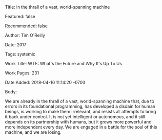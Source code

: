 Title: In the thrall of a vast, world-spanning machine

Featured: false

Recommended: false

Author: Tim O'Reilly

Date: 2017

Tags: systemic

Work Title: WTF: What's the Future and Why It's Up To Us

Work Pages:  231

Date Added: 2018-04-16 11:14:20 -0700

Body:

We are already in the thrall of a vast, world-spanning machine that, due to errors in its foundational programming, has developed a disdain for human beings, is working to make them irrelevant, and resists all attempts to bring it back under control. It is not yet intelligent or autonomous, and it still depends on its partnership with humans, but it grows more powerful and more independent every day. We are engaged in a battle for the soul of this machine, and we are losing. 


